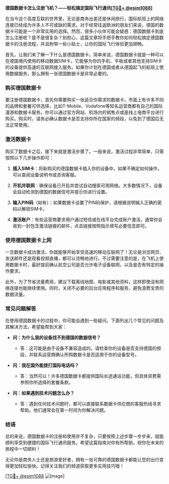 **德国数据卡怎么注册飞机？——轻松搞定国际飞行通讯[[TG💪+ @esim1088](https://t.me/s/esim1088)]**

在当今这个高度互联的世界里，无论是商务出差还是休闲旅行，国际航班上的网络连接已经成为许多人不可或缺的需求。对于经常往返欧洲的朋友们来说，德国的数据卡可能是一个非常实用的选择。然而，很多小伙伴可能会疑惑：德国数据卡到底怎么注册呢？是不是很复杂？别担心，这篇文章将手把手教你如何轻松搞定德国数据卡的注册流程，并且附带一些小贴士，让你的国际飞行体验更加顺畅。

首先，让我们来了解一下什么是德国数据卡。简单来说，德国数据卡就是一种可以在德国境内使用的移动数据SIM卡，它能够为你的手机、平板或者其他支持SIM卡的设备提供高速的互联网接入服务。如果你计划在德国或者从德国起飞的航班上使用数据服务，那么拥有一张德国数据卡是非常必要的。

### **购买德国数据卡**

要注册德国数据卡，首先你需要购买一张适合你需求的数据卡。市面上有许多不同的品牌和套餐可供选择，比如T-Mobile、Vodafone等知名运营商都有自己的国际漫游和数据卡服务。你可以通过官方网站、机场内的销售点或是线上电商平台进行购买。购买时，请务必确认数据卡是否支持你所在国家的频段，以免到了德国后无法正常使用。

### **激活数据卡**

购买了数据卡之后，接下来就是激活步骤了。一般来说，激活过程非常简单，只需按照以下几步操作即可：

1. **插入SIM卡**：将新购买的德国数据卡插入你的设备中。如果不确定如何操作，可以查阅设备说明书或咨询客服。
   
2. **开机并联网**：确保设备已开启并尝试自动搜索可用网络。大多数情况下，设备会自动检测到德国的数据信号并提示你进行设置。

3. **输入PIN码**（如有）：如果数据卡设置了PIN码保护，请根据说明输入正确的密码以解锁SIM卡。

4. **激活账户**：有些运营商要求用户通过短信或在线平台完成账户激活。通常你会收到一封包含激活链接的邮件，点击链接按照指示填写必要信息即可。

### **使用德国数据卡上网**

一旦数据卡成功激活，你就能够开始享受高速的移动互联网了！无论是浏览网页、发送邮件还是观看视频直播，都可以流畅地进行。不过需要注意的是，在飞机上使用数据卡时，最好提前确认航空公司是否允许电子设备联网，以及是否有特定的操作要求。

此外，为了节省流量费用，建议下载离线地图、电影或其他资料，这样即使没有网络连接也能继续使用。同时，关闭不必要的后台应用程序和服务，避免浪费宝贵的数据流量。

### **常见问题解答**

在使用德国数据卡的过程中，你可能会遇到一些疑问。下面列出几个常见的问题及其解决方法，希望能帮到大家：

- **问：为什么我的设备找不到德国的数据信号？**
  - 答：这可能是由于设备不兼容造成的。请检查你的设备是否支持德国的频段，并联系运营商确认所购数据卡是否适用于你的设备型号。

- **问：我在国外能拨打国际电话吗？**
  - 答：当然可以！许多德国数据卡都提供国际长途通话功能，但具体资费需参照你所选择的套餐条款。

- **问：如果遇到技术问题怎么办？**
  - 答：遇到任何技术问题时，都可以直接联系数据卡供应商的客服热线寻求帮助。他们通常会在第一时间为你解决问题。

### **结语**

总的来说，德国数据卡的注册和使用并不复杂，只要按照上述步骤一步步来，就能顺利享受到便捷的国际飞行通讯服务。希望这篇指南对你有所帮助，祝你在未来的旅程中一切顺利！

无论你是商务人士还是旅游爱好者，拥有一张可靠的德国数据卡都能让您的出行变得更加轻松愉快。记得关注我们的频道获取更多实用技巧哦！

[[TG💪+ @esim1088](https://t.me/s/esim1088) ![Image](https://i.postimg.cc/4NQfJmqS/Snipaste-2025-05-13-00-14-12.png)]
